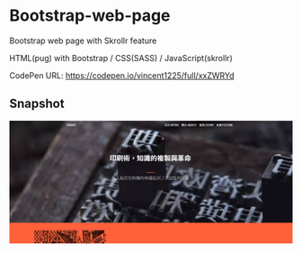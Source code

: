 # Bootstrap-web-page

Bootstrap web page with Skrollr feature

HTML(pug) with Bootstrap / CSS(SASS) / JavaScript(skrollr)

CodePen URL: https://codepen.io/vincent1225/full/xxZWRYd


## Snapshot

![Bootstrap-web-page](https://github.com/Saint1225/Bootstrap-web-page/blob/master/Bootstrap%20Web%20page.png)
